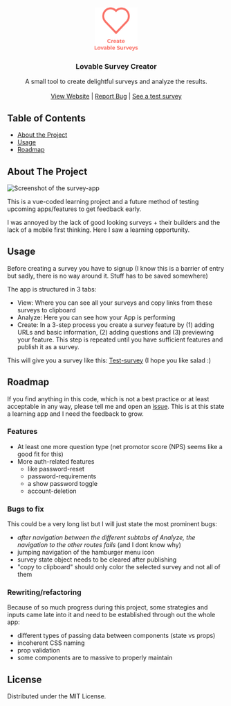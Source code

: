 <br />
<p align="center">
  <a href="https://lovable-survey-creator.firebaseapp.com/">
    <img src="public/img/pictures/Lovable-survey-icon-noBG.png" alt="Logo" width="100" height="100">
  </a>

  <h3 align="center">Lovable Survey Creator</h3>

  <p align="center">
    A small tool to create delightful surveys and analyze the results.
    <br />
    <br />
    <a href="https://lovable-survey-creator.firebaseapp.com/">View Website</a>
    |
    <a href="https://github.com/agent00biber/lovable-survey-creator/issues">Report Bug</a>
    |
    <a href="https://feedback-creator.firebaseapp.com/surveyczO0wWfxxlYvouKlzgmk">See a test survey</a>
  </p>
</p>

<!-- TABLE OF CONTENTS -->

## Table of Contents

- [About the Project](#about-the-project)
- [Usage](#usage)
- [Roadmap](#roadmap)

<!-- ABOUT THE PROJECT -->

## About The Project

![Screenshot of the survey-app](https://lovable-survey-creator.firebaseapp.com/)

This is a vue-coded learning project and a future method of testing upcoming apps/features to get feedback early.

I was annoyed by the lack of good looking surveys + their builders and the lack of a mobile first thinking. Here I saw a learning opportunity.

<!-- USAGE -->

## Usage

Before creating a survey you have to signup (I know this is a barrier of entry but sadly, there is no way around it. Stuff has to be saved somewhere)

The app is structured in 3 tabs:

- View: Where you can see all your surveys and copy links from these surveys to clipboard
- Analyze: Here you can see how your App is performing
- Create: In a 3-step process you create a survey feature by (1) adding URLs and basic information, (2) adding questions and (3) previewing your feature. This step is repeated until you have sufficient features and publish it as a survey.

This will give you a survey like this: [Test-survey](https://feedback-creator.firebaseapp.com/surveyczO0wWfxxlYvouKlzgmk)
(I hope you like salad :)

<!-- ROADMAP -->

## Roadmap

If you find anything in this code, which is not a best practice or at least acceptable in any way, please tell me and open an [issue](https://github.com/agent00biber/lovable-survey-creator/issues). This is at this state a learning app and I need the feedback to grow.

### Features

- At least one more question type (net promotor score (NPS) seems like a good fit for this)
- More auth-related features
  - like password-reset
  - password-requirements
  - a show password toggle
  - account-deletion

### Bugs to fix

This could be a very long list but I will just state the most prominent bugs:

- _after navigation between the different subtabs of Analyze, the navigation to the other routes fails_ (and I dont know why)
- jumping navigation of the hamburger menu icon
- survey state object needs to be cleared after publishing
- "copy to clipboard" should only color the selected survey and not all of them

### Rewriting/refactoring

Because of so much progress during this project, some strategies and inputs came late into it and need to be established through out the whole app:

- different types of passing data between components (state vs props)
- incoherent CSS naming
- prop validation
- some components are to massive to properly maintain

<!-- LICENSE -->

## License

Distributed under the MIT License.

